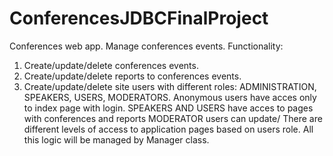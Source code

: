 # ConferencesJDBCFinalProject

Conferences web app. Manage conferences events.
Functionality:
1. Create/update/delete conferences events.
2. Create/update/delete reports to conferences events.
3. Create/update/delete site users with different roles: ADMINISTRATION, SPEAKERS, USERS, MODERATORS.
Anonymous users have acces only to index page with login.
SPEAKERS AND USERS have acces to pages with conferences and reports 
MODERATOR users can update/
There are different levels of access to application pages based on users role.
All this logic will be managed by Manager class.
